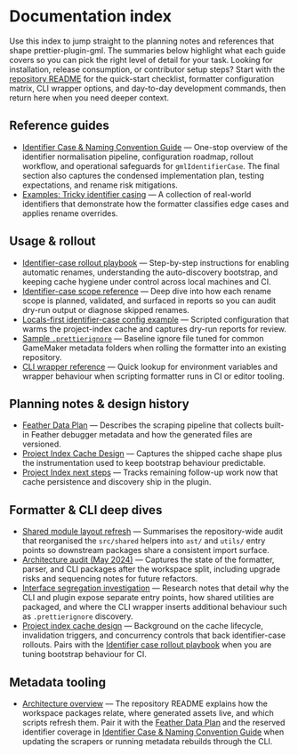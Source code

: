 # Documentation index

Use this index to jump straight to the planning notes and references that shape
prettier-plugin-gml. The summaries below highlight what each guide covers so you
can pick the right level of detail for your task. Looking for installation,
release consumption, or contributor setup steps? Start with the
[repository README](../README.md) for the quick-start checklist, formatter
configuration matrix, CLI wrapper options, and day-to-day development commands,
then return here when you need deeper context.

## Reference guides

- [Identifier Case & Naming Convention Guide](naming-conventions.md) — One-stop
  overview of the identifier normalisation pipeline, configuration roadmap,
  rollout workflow, and operational safeguards for `gmlIdentifierCase`. The
  final section also captures the condensed implementation plan, testing
  expectations, and rename risk mitigations.
- [Examples: Tricky identifier casing](examples/naming-convention/tricky-identifiers.md)
  — A collection of real-world identifiers that demonstrate how the formatter
  classifies edge cases and applies rename overrides.

## Usage & rollout

- [Identifier-case rollout playbook](identifier-case-rollout.md) — Step-by-step
  instructions for enabling automatic renames, understanding the
  auto-discovery bootstrap, and keeping cache hygiene under control across
  local machines and CI.
- [Identifier-case scope reference](identifier-case-reference.md) — Deep dive
  into how each rename scope is planned, validated, and surfaced in reports so
  you can audit dry-run output or diagnose skipped renames.
- [Locals-first identifier-case config example](examples/identifier-case/locals-first.prettierrc.mjs)
  — Scripted configuration that warms the project-index cache and captures
  dry-run reports for review.
- [Sample `.prettierignore`](examples/example.prettierignore) — Baseline ignore
  file tuned for common GameMaker metadata folders when rolling the formatter
  into an existing repository.
- [CLI wrapper reference](../README.md#cli-wrapper-environment-knobs) — Quick
  lookup for environment variables and wrapper behaviour when scripting
  formatter runs in CI or editor tooling.

## Planning notes & design history

- [Feather Data Plan](feather-data-plan.md) — Describes the scraping pipeline that
  collects built-in Feather debugger metadata and how the generated files are
  versioned.
- [Project Index Cache Design](project-index-cache-design.md) — Captures the
  shipped cache shape plus the instrumentation used to keep bootstrap behaviour
  predictable.
- [Project Index next steps](project-index-next-steps.md) — Tracks remaining
  follow-up work now that cache persistence and discovery ship in the plugin.

## Formatter & CLI deep dives

- [Shared module layout refresh](shared-module-layout.md) — Summarises the
  repository-wide audit that reorganised the `src/shared` helpers into
  `ast/` and `utils/` entry points so downstream packages share a consistent
  import surface.
- [Architecture audit (May 2024)](architecture-audit-2024-05-15.md) — Captures
  the state of the formatter, parser, and CLI packages after the workspace
  split, including upgrade risks and sequencing notes for future refactors.
- [Interface segregation investigation](interface-segregation-investigation.md)
  — Research notes that detail why the CLI and plugin expose separate entry
  points, how shared utilities are packaged, and where the CLI wrapper inserts
  additional behaviour such as `.prettierignore` discovery.
- [Project index cache design](project-index-cache-design.md) — Background on
  the cache lifecycle, invalidation triggers, and concurrency controls that
  back identifier-case rollouts. Pairs with the [Identifier case rollout
  playbook](identifier-case-rollout.md) when you are tuning bootstrap behaviour
  for CI.

## Metadata tooling

- [Architecture overview](../README.md#architecture-overview) — The repository
  README explains how the workspace packages relate, where generated assets
  live, and which scripts refresh them. Pair it with the
  [Feather Data Plan](feather-data-plan.md) and the reserved identifier coverage
  in [Identifier Case & Naming Convention Guide](naming-conventions.md#5-reserved-identifier-dataset)
  when updating the scrapers or running metadata rebuilds through the CLI.
